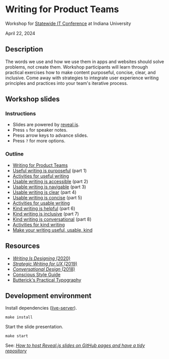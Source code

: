 # Writing for Product Teams

Workshop for [Statewide IT Conference](https://statewideit.iu.edu/) at Indiana University

April 22, 2024

## Description

The words we use and how we use them in apps and websites should solve problems, not create them. Workshop participants will learn through practical exercises how to make content purposeful, concise, clear, and inclusive. Come away with strategies to integrate user experience writing principles and practices into your team's iterative process.

## Workshop slides

### Instructions

- Slides are powered by [reveal.js](https://revealjs.com/).
- Press `s` for speaker notes.
- Press arrow keys to advance slides.
- Press `?` for more options.

### Outline

- [Writing for Product Teams](https://basham.github.io/swit-workshop-writing/)
- [Useful writing is purposeful](https://basham.github.io/swit-workshop-writing/#/13) (part 1)
- [Activities for useful writing](https://basham.github.io/swit-workshop-writing/#/26)
- [Usable writing is accessible](https://basham.github.io/swit-workshop-writing/#/27) (part 2)
- [Usable writing is navigable](https://basham.github.io/swit-workshop-writing/#/42) (part 3)
- [Usable writing is clear](https://basham.github.io/swit-workshop-writing/#/51) (part 4)
- [Usable writing is concise](https://basham.github.io/swit-workshop-writing/#/65) (part 5)
- [Activities for usable writing](https://basham.github.io/swit-workshop-writing/#/76)
- [Kind writing is helpful](https://basham.github.io/swit-workshop-writing/#/81) (part 6)
- [Kind writing is inclusive](https://basham.github.io/swit-workshop-writing/#/91) (part 7)
- [Kind writing is conversational](https://basham.github.io/swit-workshop-writing/#/103) (part 8)
- [Activities for kind writing](https://basham.github.io/swit-workshop-writing/#/114)
- [Make your writing useful, usable, kind](https://basham.github.io/swit-workshop-writing/#/115)

## Resources

- [*Writing Is Designing* (2020)](https://www.amazon.com/dp/1933820667/)
- [*Strategic Writing for UX* (2019)](https://www.amazon.com/dp/1492049395/)
- [*Conversational Design* (2018)](https://www.amazon.com/dp/1937557677/)
- [Conscious Style Guide](https://consciousstyleguide.com/)
- [Butterick's Practical Typography](https://practicaltypography.com/)

## Development environment

Install dependencies ([live-server](https://www.npmjs.com/package/live-server)).

```
make install
```

Start the slide presentation.

```
make start
```

See: [*How to host Reveal.js slides on GitHub pages and have a tidy repository*](https://medium.com/@martinomensio/how-to-host-reveal-js-slides-on-github-pages-and-have-a-tidy-repository-1a363944c38d)
